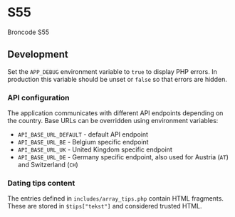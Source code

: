 # S55
Broncode S55

## Development

Set the `APP_DEBUG` environment variable to `true` to display PHP errors. In
production this variable should be unset or `false` so that errors are hidden.

### API configuration

The application communicates with different API endpoints depending on the
country. Base URLs can be overridden using environment variables:

- `API_BASE_URL_DEFAULT` - default API endpoint
- `API_BASE_URL_BE` - Belgium specific endpoint
- `API_BASE_URL_UK` - United Kingdom specific endpoint
 - `API_BASE_URL_DE` - Germany specific endpoint, also used for Austria (`AT`) and Switzerland (`CH`)

### Dating tips content

The entries defined in `includes/array_tips.php` contain HTML fragments. These
are stored in `$tips["tekst"]` and considered trusted HTML.
